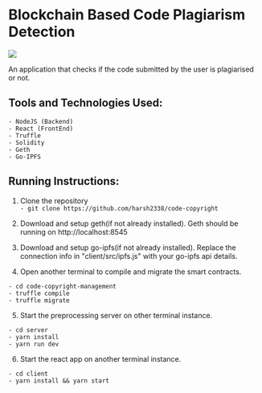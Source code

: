 # Blockchain Based Code Plagiarism Detection

![](https://github.com/harsh2338/Eye-Gaze-Controlled-Virtual-Keyboard/blob/main/images/plagiarised.png)

An application that checks if the code submitted by the user is plagiarised or not.<br />

## Tools and Technologies Used:

```
- NodeJS (Backend)
- React (FrontEnd)
- Truffle
- Solidity
- Geth
- Go-IPFS
```

## Running Instructions:

1. Clone the repository<br />
   `- git clone https://github.com/harsh2338/code-copyright`<br />

2. Download and setup geth(if not already installed). Geth should be running on http://localhost:8545<br />

3. Download and setup go-ipfs(if not already installed). Replace the connection info in "client/src/ipfs.js" with your go-ipfs api details.

4. Open another terminal to compile and migrate the smart contracts.<br />
```
- cd code-copyright-management
- truffle compile
- truffle migrate
```

5. Start the preprocessing server on other terminal instance.<br />
```
- cd server
- yarn install
- yarn run dev
```

6. Start the react app on another terminal instance.<br />
```
- cd client
- yarn install && yarn start
```

<br />

